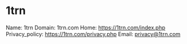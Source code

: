
# 1trn

Name: 1trn
Domain: 1trn.com
Home: https://1trn.com/index.php
Privacy_policy: https://1trn.com/privacy.php
Email: privacy@1trn.com
